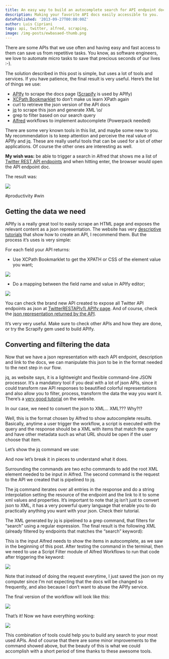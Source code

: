 ```yaml
---
title: An easy way to build an autocomplete search for API endpoint docs
description: Making your favorite API docs easily accessible to you.
datePublished: '2013-09-27T00:00:00Z'
author: Luis Cipriani
tags: api, twitter, alfred, scraping,
image: /img-posts/ewbasaed-thumb.png
---
```


There are some APIs that we use often and having easy and fast access to them can save us from repetitive tasks. You know, as software engineers, we love to automate micro tasks to save that precious seconds of our lives :-).

The solution described in this post is simple, but uses a lot of tools and services. If you have patience, the final result is very useful. Here’s the list of things we use:

- [APIfy](http://apify.heroku.com/resources 'APIfy website') to scrape the docs page ([Scrapify](https://github.com/sathish316/scrapify#usage 'Github page') is used by APIfy)
- [XCPath Bookmarklet](http://dl.dropboxusercontent.com/u/848981/it/xp/xp.html 'XCPath website') to don’t make us learn XPath again
- curl to retrieve the json version of the API docs
- [jq](http://stedolan.github.io/jq/ 'jq website') to scrape this json and generate XML \\o/
- grep to filter based on our search query
- [Alfred](http://www.alfredapp.com/ 'Alfred website') workflows to implement autocomplete (Powerpack needed)

There are some very known tools in this list, and maybe some new to you. My recommendation is to keep attention and perceive the real value of APIfy and jq. These are really useful tools that can be used for a lot of other applications. Of course the other ones are interesting as well.

**My wish was:** be able to trigger a search in Alfred that shows me a list of [Twitter REST API endpoints](https://dev.twitter.com/docs/api/1.1 'twitter api site') and when hitting enter, the browser would open the API endpoint doc.

The result was:

![](/img-posts/ewbasaed-thumb.png)

#productivity #win

## Getting the data we need

APIfy is a really great tool to easily scrape an HTML page and exposes the relevant content as a json representation. The website has very [descriptive tutorials](http://apify.heroku.com/tutorial/create 'tutorials!') that show how to create an API, I recommend them. But the process it’s uses is very simple:

For each field your API returns:

- Use XCPath Bookmarklet to get the XPATH or CSS of the element value you want;

![](/img-posts/ewbasaed-01.png)

- Do a mapping between the field name and value in APIfy editor;

![](/img-posts/ewbasaed-02.png)

You can check the brand new API created to expose all Twitter API endpoints as json at [TwitterRESTAPIv1\ APIfy page](http://apify.heroku.com/resources/5238b24bb7ea5d000200001f). And of course, check the [json representation returned by the API](http://apify.heroku.com/api/twitter_rest_api_v11_docs.json).

It’s very very useful. Make sure to check other APIs and how they are done, or try the Scrapify gem used to build APIfy.

## Converting and filtering the data

Now that we have a json representation with each API endpoint, description and link to the docs, we can manipulate this json to be in the format needed to the next step in our flow.

jq, as website says, it is a lightweight and flexible command-line JSON processor. It’s a mandatory tool if you deal with a lot of json APIs, since it could transform raw API responses to beautified colorful representations and also allow you to filter, process, transform the data the way you want it. There’s a [very good tutorial](http://stedolan.github.io/jq/tutorial/) on the website.

In our case, we need to convert the json to XML… XML??? Why?!?

Well, this is the format chosen by Alfred to show autocomplete results. Basically, anytime a user trigger the workflow, a script is executed with the query and the response should be a XML with items that match the query and have other metadata such as what URL should be open if the user choose that item.

Let’s show the jq command we use:

And now let’s break it in pieces to understand what it does.

Surrounding the commands are two echo commands to add the root XML element needed to be input in Alfred. The second command is the request to the API we created that is pipelined to jq.

The jq command iterates over all entries in the response and do a string interpolation setting the resource of the endpoint and the link to it to some xml values and properties. It’s important to note that jq isn’t just to convert json to XML, it has a very powerful query language that enable you to do practically anything you want with your json. Check their tutorial.

The XML generated by jq is pipelined to a grep command, that filters for “search” using a regular expression. The final result is the following XML (already filtered by endpoints that matches the “search” keyword):

This is the input Alfred needs to show the items in autocomplete, as we saw in the beginning of this post. After testing the command in the terminal, then we need to use a Script Filter module of Alfred Workflows to run that code after triggering the keyword:

![](/img-posts/ewbasaed-03.png)

Note that instead of doing the request everytime, I just saved the json on my computer since I’m not expecting that the docs will be changed so frequently, and also because I don’t want to abuse the APIfy service.

The final version of the workflow will look like this:

![](/img-posts/ewbasaed-04.png)

That’s it! Now we have everything working:

![](/img-posts/ewbasaed-thumb.png)

This combination of tools could help you to build any search to your most used APIs. And of course that there are some minor improvements to the command showed above, but the beauty of this is what we could accomplish with a short period of time thanks to these awesome tools.
